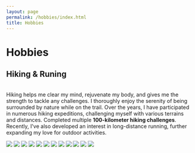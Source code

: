 ```yaml
---
layout: page
permalink: /hobbies/index.html
title: Hobbies
---
```


# Hobbies

## Hiking & Runing
<br>Hiking helps me clear my mind, rejuvenate my body, and gives me the strength to tackle any challenges. I thoroughly enjoy the serenity of being surrounded by nature while on the trail. Over the years, I have participated in numerous hiking expeditions, challenging myself with various terrains and distances. Completed multiple **100-kilometer hiking challenges**. Recently, I've also developed an interest in long-distance running, further expanding my love for outdoor activities.<br>
<div class="third">
<img src="/images/hiking_1.jpg">
<img src="/images/hiking_3.jpg">
<img src="/images/hiking_2.jpg">
<img src="/images/hiking_4.jpg">
<img src="/images/hiking_6.jpg">
<img src="/images/hiking_5.jpg">
<img src="/images/hiking_7.jpg">
<img src="/images/hiking_9.jpg">
<img src="/images/hiking_8.jpg">
<img src="/images/hiking_10.jpg">
<img src="/images/hiking_13.jpg">
<img src="/images/hiking_11.jpg">
</div>